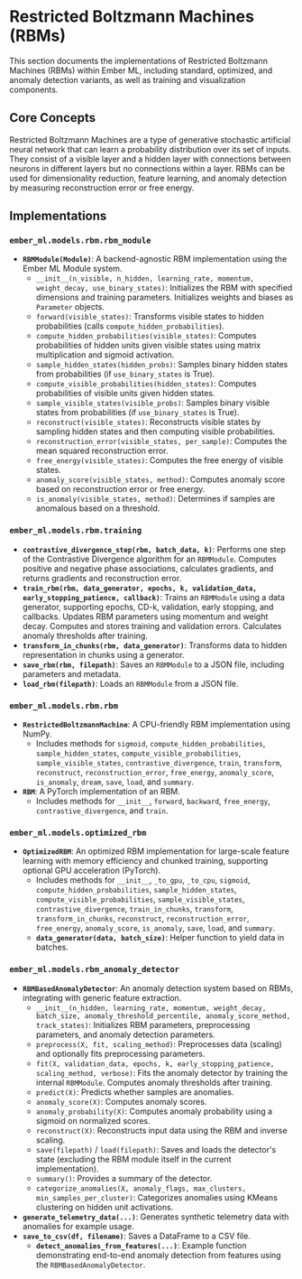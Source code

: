 # Restricted Boltzmann Machines (RBMs)

This section documents the implementations of Restricted Boltzmann Machines (RBMs) within Ember ML, including standard, optimized, and anomaly detection variants, as well as training and visualization components.

## Core Concepts

Restricted Boltzmann Machines are a type of generative stochastic artificial neural network that can learn a probability distribution over its set of inputs. They consist of a visible layer and a hidden layer with connections between neurons in different layers but no connections within a layer. RBMs can be used for dimensionality reduction, feature learning, and anomaly detection by measuring reconstruction error or free energy.

## Implementations

### `ember_ml.models.rbm.rbm_module`

*   **`RBMModule(Module)`**: A backend-agnostic RBM implementation using the Ember ML Module system.
    *   `__init__(n_visible, n_hidden, learning_rate, momentum, weight_decay, use_binary_states)`: Initializes the RBM with specified dimensions and training parameters. Initializes weights and biases as `Parameter` objects.
    *   `forward(visible_states)`: Transforms visible states to hidden probabilities (calls `compute_hidden_probabilities`).
    *   `compute_hidden_probabilities(visible_states)`: Computes probabilities of hidden units given visible states using matrix multiplication and sigmoid activation.
    *   `sample_hidden_states(hidden_probs)`: Samples binary hidden states from probabilities (if `use_binary_states` is True).
    *   `compute_visible_probabilities(hidden_states)`: Computes probabilities of visible units given hidden states.
    *   `sample_visible_states(visible_probs)`: Samples binary visible states from probabilities (if `use_binary_states` is True).
    *   `reconstruct(visible_states)`: Reconstructs visible states by sampling hidden states and then computing visible probabilities.
    *   `reconstruction_error(visible_states, per_sample)`: Computes the mean squared reconstruction error.
    *   `free_energy(visible_states)`: Computes the free energy of visible states.
    *   `anomaly_score(visible_states, method)`: Computes anomaly score based on reconstruction error or free energy.
    *   `is_anomaly(visible_states, method)`: Determines if samples are anomalous based on a threshold.

### `ember_ml.models.rbm.training`

*   **`contrastive_divergence_step(rbm, batch_data, k)`**: Performs one step of the Contrastive Divergence algorithm for an `RBMModule`. Computes positive and negative phase associations, calculates gradients, and returns gradients and reconstruction error.
*   **`train_rbm(rbm, data_generator, epochs, k, validation_data, early_stopping_patience, callback)`**: Trains an `RBMModule` using a data generator, supporting epochs, CD-k, validation, early stopping, and callbacks. Updates RBM parameters using momentum and weight decay. Computes and stores training and validation errors. Calculates anomaly thresholds after training.
*   **`transform_in_chunks(rbm, data_generator)`**: Transforms data to hidden representation in chunks using a generator.
*   **`save_rbm(rbm, filepath)`**: Saves an `RBMModule` to a JSON file, including parameters and metadata.
*   **`load_rbm(filepath)`**: Loads an `RBMModule` from a JSON file.

### `ember_ml.models.rbm.rbm`

*   **`RestrictedBoltzmannMachine`**: A CPU-friendly RBM implementation using NumPy.
    *   Includes methods for `sigmoid`, `compute_hidden_probabilities`, `sample_hidden_states`, `compute_visible_probabilities`, `sample_visible_states`, `contrastive_divergence`, `train`, `transform`, `reconstruct`, `reconstruction_error`, `free_energy`, `anomaly_score`, `is_anomaly`, `dream`, `save`, `load`, and `summary`.
*   **`RBM`**: A PyTorch implementation of an RBM.
    *   Includes methods for `__init__`, `forward`, `backward`, `free_energy`, `contrastive_divergence`, and `train`.

### `ember_ml.models.optimized_rbm`

*   **`OptimizedRBM`**: An optimized RBM implementation for large-scale feature learning with memory efficiency and chunked training, supporting optional GPU acceleration (PyTorch).
    *   Includes methods for `__init__`, `_to_gpu`, `_to_cpu`, `sigmoid`, `compute_hidden_probabilities`, `sample_hidden_states`, `compute_visible_probabilities`, `sample_visible_states`, `contrastive_divergence`, `train_in_chunks`, `transform`, `transform_in_chunks`, `reconstruct`, `reconstruction_error`, `free_energy`, `anomaly_score`, `is_anomaly`, `save`, `load`, and `summary`.
    *   **`data_generator(data, batch_size)`**: Helper function to yield data in batches.

### `ember_ml.models.rbm_anomaly_detector`

*   **`RBMBasedAnomalyDetector`**: An anomaly detection system based on RBMs, integrating with generic feature extraction.
    *   `__init__(n_hidden, learning_rate, momentum, weight_decay, batch_size, anomaly_threshold_percentile, anomaly_score_method, track_states)`: Initializes RBM parameters, preprocessing parameters, and anomaly detection parameters.
    *   `preprocess(X, fit, scaling_method)`: Preprocesses data (scaling) and optionally fits preprocessing parameters.
    *   `fit(X, validation_data, epochs, k, early_stopping_patience, scaling_method, verbose)`: Fits the anomaly detector by training the internal `RBMModule`. Computes anomaly thresholds after training.
    *   `predict(X)`: Predicts whether samples are anomalies.
    *   `anomaly_score(X)`: Computes anomaly scores.
    *   `anomaly_probability(X)`: Computes anomaly probability using a sigmoid on normalized scores.
    *   `reconstruct(X)`: Reconstructs input data using the RBM and inverse scaling.
    *   `save(filepath)` / `load(filepath)`: Saves and loads the detector's state (excluding the RBM module itself in the current implementation).
    *   `summary()`: Provides a summary of the detector.
    *   `categorize_anomalies(X, anomaly_flags, max_clusters, min_samples_per_cluster)`: Categorizes anomalies using KMeans clustering on hidden unit activations.
*   **`generate_telemetry_data(...)`**: Generates synthetic telemetry data with anomalies for example usage.
*   **`save_to_csv(df, filename)`**: Saves a DataFrame to a CSV file.
    *   **`detect_anomalies_from_features(...)`**: Example function demonstrating end-to-end anomaly detection from features using the `RBMBasedAnomalyDetector`.